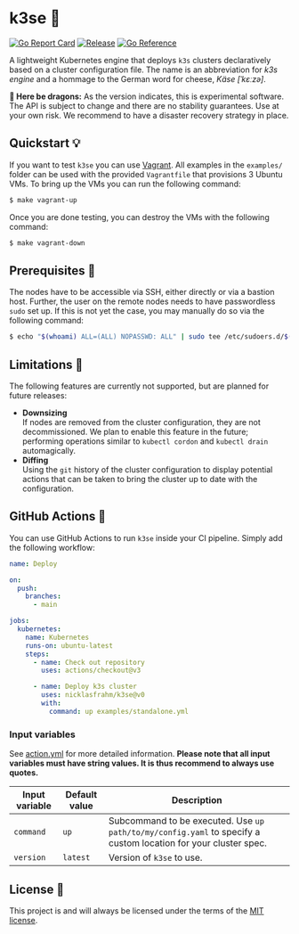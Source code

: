 # k3se 🧀

[![Go Report Card](https://goreportcard.com/badge/github.com/nicklasfrahm/k3se?style=flat-square)](https://goreportcard.com/report/github.com/nicklasfrahm/k3se)
[![Release](https://img.shields.io/github/release/nicklasfrahm/k3se.svg?style=flat-square)](https://github.com/nicklasfrahm/k3se/releases/latest)
[![Go Reference](https://img.shields.io/badge/Go-reference-informational.svg?style=flat-square)](https://pkg.go.dev/github.com/nicklasfrahm/k3se)

A lightweight Kubernetes engine that deploys `k3s` clusters declaratively based on a cluster configuration file. The name is an abbreviation for _k3s engine_ and a hommage to the German word for cheese, _Käse [ˈkɛːzə]_.

**🐉 Here be dragons:** As the version indicates, this is experimental software. The API is subject to change and there are no stability guarantees. Use at your own risk. We recommend to have a disaster recovery strategy in place.

## Quickstart 💡

If you want to test `k3se` you can use [Vagrant][website-vagrant]. All examples in the `examples/` folder can be used with the provided `Vagrantfile` that provisions 3 Ubuntu VMs. To bring up the VMs you can run the following command:

```bash
$ make vagrant-up
```

Once you are done testing, you can destroy the VMs with the following command:

```bash
$ make vagrant-down
```

## Prerequisites 📝

The nodes have to be accessible via SSH, either directly or via a bastion host. Further, the user on the remote nodes needs to have passwordless `sudo` set up. If this is not yet the case, you may manually do so via the following command:

```bash
$ echo "$(whoami) ALL=(ALL) NOPASSWD: ALL" | sudo tee /etc/sudoers.d/$(whoami)
```

## Limitations 🚨

The following features are currently not supported, but are planned for future releases:

- **Downsizing**  
  If nodes are removed from the cluster configuration, they are not decommissioned. We plan to enable this feature in the future; performing operations similar to `kubectl cordon` and `kubectl drain` automagically.
- **Diffing**  
  Using the `git` history of the cluster configuration to display potential actions that can be taken to bring the cluster up to date with the configuration.

## GitHub Actions 🤖

You can use GitHub Actions to run `k3se` inside your CI pipeline. Simply add the following workflow:

```yaml
name: Deploy

on:
  push:
    branches:
      - main

jobs:
  kubernetes:
    name: Kubernetes
    runs-on: ubuntu-latest
    steps:
      - name: Check out repository
        uses: actions/checkout@v3

      - name: Deploy k3s cluster
        uses: nicklasfrahm/k3se@v0
        with:
          command: up examples/standalone.yml
```

### Input variables

See [action.yml](./action.yml) for more detailed information. **Please note that all input variables must have string values. It is thus recommend to always use quotes.**

| Input variable | Default value | Description                                                                                                    |
| -------------- | ------------- | -------------------------------------------------------------------------------------------------------------- |
| `command`      | `up`          | Subcommand to be executed. Use `up path/to/my/config.yaml` to specify a custom location for your cluster spec. |
| `version`      | `latest`      | Version of `k3se` to use.                                                                                      |

## License 📄

This project is and will always be licensed under the terms of the [MIT license][file-license].

[file-license]: https://www.apache.org/licenses/LICENSE-2.0
[website-vagrant]: https://vagrantup.com
